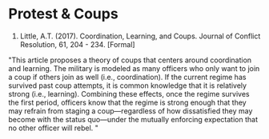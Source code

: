 # Protest & Coups

01. Little, A.T. (2017). Coordination, Learning, and Coups. Journal of Conflict Resolution, 61, 204 - 234. [Formal]

"This article proposes a theory of coups that centers around coordination and learning. The military is modeled as many officers who only want to join a coup if others join as well (i.e., coordination). If the current regime has survived past coup attempts, it is common knowledge that it is relatively strong (i.e., learning). Combining these effects, once the regime survives the first period, officers know that the regime is strong enough that they may refrain from staging a coup—regardless of how dissatisfied they may become with the status quo—under the mutually enforcing expectation that no other officer will rebel. "
